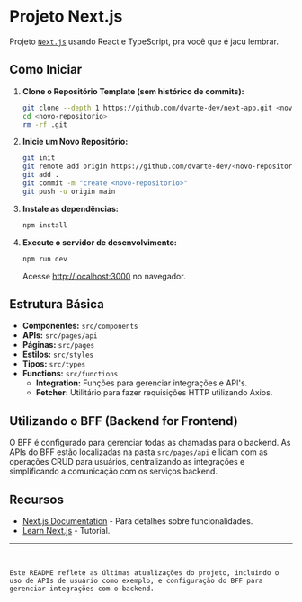 # Projeto Next.js

Projeto [`Next.js`](https://nextjs.org/docs) usando React e TypeScript, pra você que é jacu lembrar.

## Como Iniciar

1. **Clone o Repositório Template (sem histórico de commits):**

   ```bash
   git clone --depth 1 https://github.com/dvarte-dev/next-app.git <novo-repositorio>
   cd <novo-repositorio>
   rm -rf .git
   ```

2. **Inicie um Novo Repositório:**

   ```bash
   git init
   git remote add origin https://github.com/dvarte-dev/<novo-repositorio>.git
   git add .
   git commit -m "create <novo-repositorio>"
   git push -u origin main
   ```

3. **Instale as dependências:**

   ```bash
   npm install
   ```

4. **Execute o servidor de desenvolvimento:**

   ```bash
   npm run dev
   ```

   Acesse [http://localhost:3000](http://localhost:3000) no navegador.

## Estrutura Básica

- **Componentes:** `src/components`
- **APIs:** `src/pages/api`
- **Páginas:** `src/pages`
- **Estilos:** `src/styles`
- **Tipos:** `src/types`
- **Functions:** `src/functions`
  - **Integration:** Funções para gerenciar integrações e API's.
  - **Fetcher:** Utilitário para fazer requisições HTTP utilizando Axios.

## Utilizando o BFF (Backend for Frontend)

O BFF é configurado para gerenciar todas as chamadas para o backend. As APIs do BFF estão localizadas na pasta `src/pages/api` e lidam com as operações CRUD para usuários, centralizando as integrações e simplificando a comunicação com os serviços backend.

## Recursos

- [Next.js Documentation](https://nextjs.org/docs) - Para detalhes sobre funcionalidades.
- [Learn Next.js](https://nextjs.org/learn) - Tutorial.

---

<br>

```
Este README reflete as últimas atualizações do projeto, incluindo o uso de APIs de usuário como exemplo, e configuração do BFF para gerenciar integrações com o backend.
```
